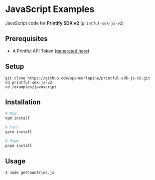 # JavaScript Examples

JavaScript code for **Printify SDK v2** (`printful-sdk-js-v2`)

## Prerequisites

- A Printful API Token ([generated here](https://developers.printful.com/tokens))

## Setup

```
git clone https://github.com/spencerlepine/printful-sdk-js-v2.git
cd printful-sdk-js-v2
cd /examples/javascript
```

## Installation

```sh
# Npm
npm install

# Yarn
yarn install

# Pnpm
pnpm install
```

## Usage

```sh
$ node getCountries.js
```
